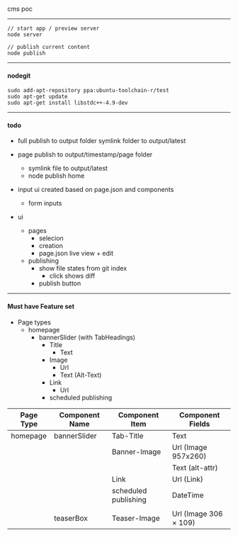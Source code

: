 cms poc

----

    // start app / preview server
    node server
    
    // publish current content
    node publish

----

#### nodegit
    sudo add-apt-repository ppa:ubuntu-toolchain-r/test
    sudo apt-get update
    sudo apt-get install libstdc++-4.9-dev

----
#### todo
- full publish to output folder
symlink folder to output/latest

- page publish to output/timestamp/page folder
  - symlink file to output/latest
  - node publish home

- input ui created based on page.json and components
  - form inputs

- ui
  - pages
    - selecion
    - creation
    - page.json live view + edit
  - publishing 
    - show file states from git index
      - click shows diff
    - publish button

----
#### Must have Feature set

- Page types
  - homepage
    - bannerSlider (with TabHeadings)
      - Title
        - Text 
      - Image
        - Url
        - Text (Alt-Text)
      - Link
        - Url
      - scheduled publishing 

| Page Type | Component Name | Component Item         | Component Fields      |
|-----------|----------------|------------------------|-----------------------|
| homepage  | bannerSlider   | Tab-Title              | Text                  |
|           |                | Banner-Image           | Url (Image 957x260)   |
|           |                |                        | Text (alt-attr)       |
|           |                | Link                   | Url (Link)            | 
|           |                | scheduled publishing   | DateTime              |
|           |                |                        |                       | 
|           | teaserBox      | Teaser-Image           | Url (Image 306 × 109) |